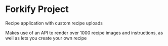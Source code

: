 # Forkify Project

Recipe application with custom recipe uploads

Makes use of an API to render over 1000 recipe images and instructions, as well as lets you create your own recipe
